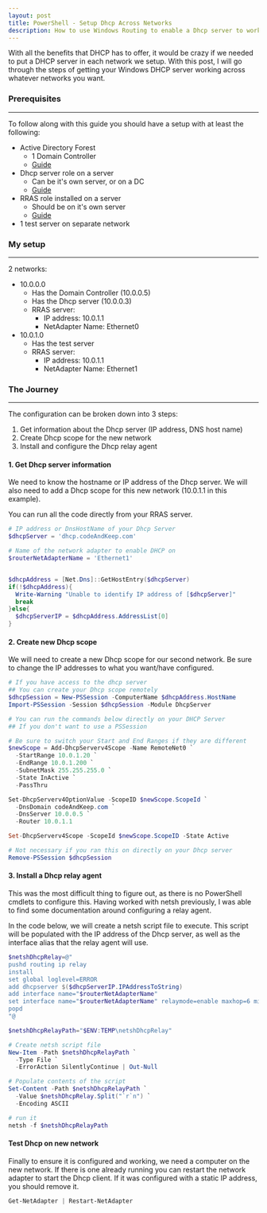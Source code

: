 ```yaml
---
layout: post
title: PowerShell - Setup Dhcp Across Networks
description: How to use Windows Routing to enable a Dhcp server to work across different networks
---
```


<p>
  With all the benefits that DHCP has to offer, 
  it would be crazy if we needed to put a DHCP server in each 
  network we setup. 
  With this post, I will go through the steps of getting 
  your Windows DHCP server working across whatever networks you want.
</p>

### Prerequisites
----

To follow along with this guide you should have a setup with at least the following:
- Active Directory Forest
  - 1 Domain Controller
  - [Guide](https://codeandkeep.com/Dsc-Install-AD-Forest/)
- Dhcp server role on a server
  - Can be it's own server, or on a DC
  - [Guide](https://codeandkeep.com/PowerShell-Dhcp-Install/)
- RRAS role installed on a server
  - Should be on it's own server
  - [Guide](https://codeandkeep.com/PowerShell-Windows-Routing/)
- 1 test server on separate network

### My setup
----

2 networks:
  - 10.0.0.0
    - Has the Domain Controller (10.0.0.5)
    - Has the Dhcp server (10.0.0.3)
    - RRAS server: 
      - IP address: 10.0.1.1
      - NetAdapter Name: Ethernet0
  - 10.0.1.0
    - Has the test server
    - RRAS server:
      - IP address: 10.0.1.1
      - NetAdapter Name: Ethernet1


### The Journey
----

The configuration can be broken down into 3 steps:
  1. Get information about the Dhcp server (IP address, DNS host name)
  2. Create Dhcp scope for the new network
  3. Install and configure the Dhcp relay agent

#### 1. Get Dhcp server information
<p>
  We need to know the hostname or IP address of the Dhcp server. 
  We will also need to add a Dhcp scope for this new network 
  (10.0.1.1 in this example).
</p>

<p>
  You can run all the code directly from your RRAS server.
</p>

```powershell
# IP address or DnsHostName of your Dhcp Server
$dhcpServer = 'dhcp.codeAndKeep.com'

# Name of the network adapter to enable DHCP on
$routerNetAdapterName = 'Ethernet1'


$dhcpAddress = [Net.Dns]::GetHostEntry($dhcpServer)
if(!$dhcpAddress){
  Write-Warning "Unable to identify IP address of [$dhcpServer]"
  break
}else{
  $dhcpServerIP = $dhcpAddress.AddressList[0]
}
```

#### 2. Create new Dhcp scope

<p>
  We will need to create a new Dhcp scope for our second network. 
  Be sure to change the IP addresses to what you want/have configured. 
</p>

```powershell
# If you have access to the dhcp server 
## You can create your Dhcp scope remotely
$dhcpSession = New-PSSession -ComputerName $dhcpAddress.HostName
Import-PSSession -Session $dhcpSession -Module DhcpServer

# You can run the commands below directly on your DHCP Server
## If you don't want to use a PSSession

# Be sure to switch your Start and End Ranges if they are different
$newScope = Add-DhcpServerv4Scope -Name RemoteNet0 `
  -StartRange 10.0.1.20 `
  -EndRange 10.0.1.200 `
  -SubnetMask 255.255.255.0 `
  -State InActive `
  -PassThru

Set-DhcpServerv4OptionValue -ScopeID $newScope.ScopeId `
  -DnsDomain codeAndKeep.com `
  -DnsServer 10.0.0.5 `
  -Router 10.0.1.1

Set-DhcpServerv4Scope -ScopeId $newScope.ScopeID -State Active

# Not necessary if you ran this on directly on your Dhcp server
Remove-PSSession $dhcpSession
```

#### 3. Install a Dhcp relay agent

<p>
  This was the most difficult thing to figure out, 
  as there is no PowerShell cmdlets to configure this. 
  Having worked with netsh previously, 
  I was able to find some documentation around configuring a relay agent. 
</p>

<p>
  In the code below, we will create a netsh script file to execute. 
  This script will be populated with the IP address of the Dhcp server, 
  as well as the interface alias that the relay agent will use. 
</p>

```powershell
$netshDhcpRelay=@"
pushd routing ip relay
install
set global loglevel=ERROR
add dhcpserver $($dhcpServerIP.IPAddressToString)
add interface name="$routerNetAdapterName"
set interface name="$routerNetAdapterName" relaymode=enable maxhop=6 minsecs=6
popd
"@

$netshDhcpRelayPath="$ENV:TEMP\netshDhcpRelay"

# Create netsh script file
New-Item -Path $netshDhcpRelayPath `
  -Type File `
  -ErrorAction SilentlyContinue | Out-Null

# Populate contents of the script 
Set-Content -Path $netshDhcpRelayPath `
  -Value $netshDhcpRelay.Split("`r`n") `
  -Encoding ASCII

# run it
netsh -f $netshDhcpRelayPath
```

#### Test Dhcp on new network

<p>
  Finally to ensure it is configured and working, 
  we need a computer on the new network. 
  If there is one already running you can restart the network adapter to 
  start the Dhcp client.  
  If it was configured with a static IP address, you should remove it.
</p>

```powershell
Get-NetAdapter | Restart-NetAdapter
```
